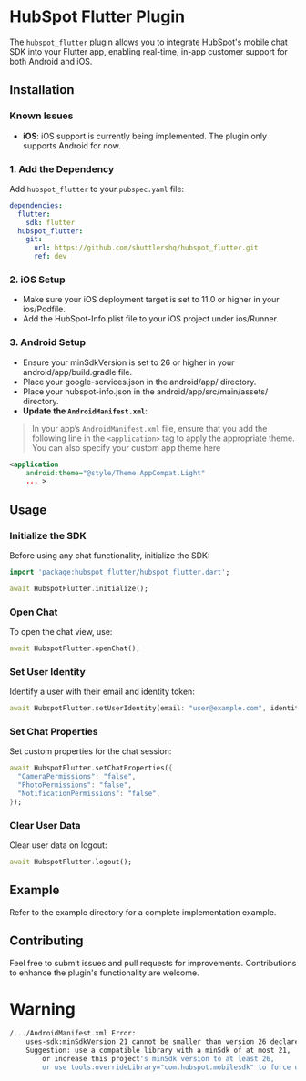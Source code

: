 # HubSpot Flutter Plugin

The `hubspot_flutter` plugin allows you to integrate HubSpot's mobile chat SDK into your Flutter app, enabling real-time, in-app customer support for both Android and iOS.

## Installation

### Known Issues

- **iOS**: iOS support is currently being implemented. The plugin only supports Android for now.

### 1. Add the Dependency

Add `hubspot_flutter` to your `pubspec.yaml` file:

```yaml
dependencies:
  flutter:
    sdk: flutter
  hubspot_flutter:
    git:
      url: https://github.com/shuttlershq/hubspot_flutter.git
      ref: dev
```

### 2. iOS Setup

- Make sure your iOS deployment target is set to 11.0 or higher in your ios/Podfile.
- Add the HubSpot-Info.plist file to your iOS project under ios/Runner.

### 3. Android Setup

- Ensure your minSdkVersion is set to 26 or higher in your android/app/build.gradle file.
- Place your google-services.json in the android/app/ directory.
- Place your hubspot-info.json in the android/app/src/main/assets/ directory.
- **Update the `AndroidManifest.xml`**:
> In your app’s `AndroidManifest.xml` file, ensure that you add the following line in the `<application>` tag to apply the appropriate theme.
> You can also specify your custom app theme here
```xml
<application
    android:theme="@style/Theme.AppCompat.Light"
    ... >
```



## Usage

### Initialize the SDK

Before using any chat functionality, initialize the SDK:

```dart
import 'package:hubspot_flutter/hubspot_flutter.dart';

await HubspotFlutter.initialize();
```

### Open Chat

To open the chat view, use:

```dart
await HubspotFlutter.openChat();
```

### Set User Identity

Identify a user with their email and identity token:

```dart
await HubspotFlutter.setUserIdentity(email: "user@example.com", identityToken: "identityToken123");
```

### Set Chat Properties

Set custom properties for the chat session:

```dart
await HubspotFlutter.setChatProperties({
  "CameraPermissions": "false",
  "PhotoPermissions": "false",
  "NotificationPermissions": "false",
});
```

### Clear User Data

Clear user data on logout:

```dart
await HubspotFlutter.logout();
```

## Example
Refer to the example directory for a complete implementation example.

## Contributing
Feel free to submit issues and pull requests for improvements. Contributions to enhance the plugin's functionality are welcome.

# Warning

```sh
/.../AndroidManifest.xml Error:
	uses-sdk:minSdkVersion 21 cannot be smaller than version 26 declared in library [com.hubspot.mobilechatsdk:mobile-chat-sdk-android:1.0.3] /Users/codefarmer/.gradle/caches/transforms-3/cc158e89eb26b58120b42c3d31b601f0/transformed/jetified-mobile-chat-sdk-android-1.0.3/AndroidManifest.xml as the library might be using APIs not available in 21
	Suggestion: use a compatible library with a minSdk of at most 21,
		or increase this project's minSdk version to at least 26,
		or use tools:overrideLibrary="com.hubspot.mobilesdk" to force usage (may lead to runtime failures)
```